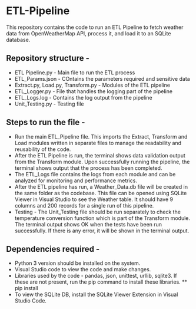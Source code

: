 # ETL-Pipeline

This repository contains the code to run an ETL Pipeline to fetch weather data from OpenWeatherMap API, process it, and load it to an SQLite database. 

## Repository structure -
* ETL Pipeline.py - Main file to run the ETL process
* ETL_Params.json - COntains the parameters required and sensitive data
* Extract.py, Load.py, Transform.py - Modules of the ETL pipeline
* ETL_Logger.py - File that handles the logging part of the pipeline
* ETL_Logs.log - Contains the log output from the pipeline
* Unit_Testing.py - Testing file 

## Steps to run the file -
* Run the main ETL_Pipeline file. This imports the Extract, Transform and Load modules written in separate files to manage the readability and reusability of the code.
* After the ETL Pipeline is run, the terminal shows data validation output from the Transform module. Upon successfully running the pipeline, the terminal shows output that the process has been completed.
* The ETL_Logs file contains the logs from each module and can be analyzed for monitoring and performance metrics.
* After the ETL pipeline has run, a Weather_Data.db file will be created in the same folder as the codebase. This file can be opened using SQLite Viewer in Visual Studio to see the Weather table. It should have 9 columns and 200 records for a single run of this pipeline.
* Testing - The Unit_Testing file should be run separately to check the temperature conversion function which is part of the Transform module. The terminal output shows OK when the tests have been run successfully. If there is any error, it will be shown in the terminal output. 

## Dependencies required -
* Python 3 version should be installed on the system.
* Visual Studio code to view the code and make changes.
* Libraries used by the code - pandas, json, unittest, urllib, sqlite3. If these are not present, run the pip command to install these libraries.
** pip install <dependency-name>
* To view the SQLite DB, install the SQLite Viewer Extension in Visual Studio Code.
